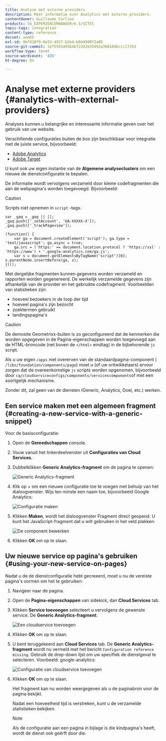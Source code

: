 ```yaml
---
title: Analyse met externe providers
description: Meer informatie over Analytics met externe providers.
contentOwner: Guillaume Carlino
products: SG_EXPERIENCEMANAGER/6.5/SITES
topic-tags: integration
content-type: reference
docset: aem65
exl-id: 9bf818f9-6e33-4557-b2e4-b0d4900f2a05
source-git-commit: 1ef5593495b4bf22d2635492a360168bccc1725d
workflow-type: tm+mt
source-wordcount: '435'
ht-degree: 0%

---
```



# Analyse met externe providers {#analytics-with-external-providers}

Analyses kunnen u belangrijke en interessante informatie geven over het gebruik van uw website.

Verschillende configuraties buiten de box zijn beschikbaar voor integratie met de juiste service, bijvoorbeeld:

* [Adobe Analytics](/help/sites-administering/adobeanalytics.md)
* [Adobe Target](/help/sites-administering/target.md)

U kunt ook uw eigen instantie van de **Algemene analyseclusters** om een nieuwe de dienstconfiguratie te bepalen.

De informatie wordt vervolgens verzameld door kleine codefragmenten die aan de webpagina&#39;s worden toegevoegd. Bijvoorbeeld:

>[!CAUTION]
>
>Scripts niet opnemen in `script` -tags.

```
var _gaq = _gaq || [];
_gaq.push(['_setAccount', 'UA-XXXXX-X']);
_gaq.push(['_trackPageview']);

(function() {
    var ga = document.createElement('script'); ga.type = 'text/javascript'; ga.async = true;
    ga.src = ('https:' == document.location.protocol ? 'https://ssl' : 'https://www') + '.google-analytics.com/ga.js';
    var s = document.getElementsByTagName('script')[0]; s.parentNode.insertBefore(ga, s);
})();
```

Met dergelijke fragmenten kunnen gegevens worden verzameld en rapporten worden gegenereerd. De werkelijk verzamelde gegevens zijn afhankelijk van de provider en het gebruikte codefragment. Voorbeelden van statistieken zijn:

* hoeveel bezoekers in de loop der tijd
* hoeveel pagina&#39;s zijn bezocht
* zoektermen gebruikt
* landingspagina&#39;s

>[!CAUTION]
>
>De demosite Geometrixx-buiten is zo geconfigureerd dat de kenmerken die worden opgegeven in de Pagina-eigenschappen worden toegevoegd aan de HTML-broncode (net boven de `</html>` eindtag) in de bijbehorende `js` script.
>
>Als u uw eigen `/apps` niet overerven van de standaardpagina-component ( `/libs/foundation/components/page`) moet u (of uw ontwikkelaars) ervoor zorgen dat de overeenkomstige `js` scripts worden opgenomen, bijvoorbeeld door `cq/cloudserviceconfigs/components/servicescomponents`of met een soortgelijk mechanisme.
>
>Zonder dit, zal geen van de diensten (Generic, Analytics, Doel, etc.) werken.

## Een service maken met een algemeen fragment {#creating-a-new-service-with-a-generic-snippet}

Voor de basisconfiguratie:

1. Open de **Gereedschappen** console.
1. Vouw vanuit het linkerdeelvenster uit **Configuraties van Cloud Services**.
1. Dubbelklikken **Generic Analytics-fragment** om de pagina te openen:

   ![Generic Analytics-fragment](assets/analytics_genericoverview.png)

1. Klik op + om een nieuwe configuratie toe te voegen met behulp van het dialoogvenster. Wijs ten minste een naam toe, bijvoorbeeld Google Analytics:

   ![Configuratie maken](assets/analytics_addconfig.png)

1. Klikken **Maken**, wordt het dialoogvenster Fragment direct geopend. U kunt het JavaScript-fragment dat u wilt gebruiken in het veld plakken:

   ![De component bewerken](assets/analytics_snippet.png)

1. Klikken **OK** om op te slaan.

## Uw nieuwe service op pagina&#39;s gebruiken {#using-your-new-service-on-pages}

Nadat u de de dienstconfiguratie hebt gecreeerd, moet u nu de vereiste pagina&#39;s vormen om het te gebruiken:

1. Navigeer naar de pagina.
1. Open de **Pagina-eigenschappen** van sidekick, dan **Cloud Services** tab.
1. Klikken **Service toevoegen** selecteert u vervolgens de gewenste service. De **Generic Analytics-fragment**:

   ![Een cloudservice toevoegen](assets/analytics_selectservice.png)

1. Klikken **OK** om op te slaan.
1. U bent teruggekeerd aan **Cloud Services** tab. De **Generic Analytics-fragment** wordt nu vermeld met het bericht `Configuration reference missing`. Gebruik de drop-down lijst om uw specifiek de dienstgeval te selecteren. Voorbeeld: google-analytics:

   ![Configuratie van cloudservice toevoegen](assets/analytics_selectspecificservice.png)

1. Klikken **OK** om op te slaan.

   Het fragment kan nu worden weergegeven als u de paginabron voor de pagina bekijkt.

   Nadat een hoeveelheid tijd is verstreken, kunt u de verzamelde statistieken bekijken.

   >[!NOTE]
   >
   >Als de configuratie aan een pagina in bijlage is die kindpagina&#39;s heeft, wordt de dienst ook geërft door die.
